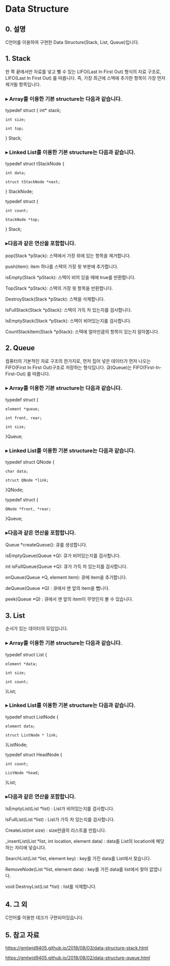 # Data Structure

## 0. 설명
C언어를 이용하여 구현한 Data Structure(Stack, List, Queue)입니다.


## 1. Stack
한 쪽 끝에서만 자료를 넣고 뺄 수 있는 LIFO(Last In First Out) 형식의 자료 구조로, LIFO(Last In First Out) 를 따릅니다. 즉, 가장 최근에 스택에 추가한 항목이 가장 먼저 제거될 항목입니다. 

### ▸ Array를 이용한 기본 structure는 다음과 같습니다.

typedef struct {
	int* stack;

	int size;
	
	int top;
} Stack;

### ▸ Linked List를 이용한 기본 structure는 다음과 같습니다.

typedef struct tStackNode { 

	int data; 
	
	struct tStackNode *next; 

} StackNode;

typedef struct { 

	int count; 
	
	StackNode *top; 

} Stack;

### ▸다음과 같은 연산을 포함합니다.
pop(Stack *pStack): 스택에서 가장 위에 있는 항목을 제거합니다.

push(item): item 하나를 스택의 가장 윗 부분에 추가합니다.

isEmpty(Stack *pStack): 스택이 비어 있을 때에 true를 반환합니다.

Top(Stack *pStack): 스택의 가장 윗 항목을 반환합니다.

DestroyStack(Stack *pStack): 스택을 삭제합니다.

IsFullStack(Stack *pStack): 스택이 가득 차 있는지를 검사합니다.

IsEmptyStack(Stack *pStack): 스택이 비어있는지를 검사합니다.

CountStackItem(Stack *pStack): 스택에 얼마만큼의 항목이 있는지 알아봅니다.


## 2. Queue
컴퓨터의 기본적인 자료 구조의 한가지로, 먼저 집어 넣은 데이터가 먼저 나오는 FIFO(First In First Out)구조로 저장하는 형식입니다. 큐(Queue)는 FIFO(First-In-First-Out) 를 따릅니다.

### ▸ Array를 이용한 기본 structure는 다음과 같습니다.

typedef struct {

	element *queue;
	
	int front, rear;
	
	int size;

}Queue;

### ▸ Linked List를 이용한 기본 structure는 다음과 같습니다.

typedef struct QNode {

	char data;
	
	struct QNode *link;

}QNode;


typedef struct {

	QNode *front, *rear;

}Queue;

### ▸다음과 같은 연산을 포함합니다.
Queue *createQueue(): 큐를 생성합니다.

isEmptyQueue(Queue *Q): 큐가 비어있는지를 검사합니다.

int isFullQueue(Queue *Q): 큐가 가득 차 있는지를 검사합니다.

enQueue(Queue *Q, element item): 큐에 item을 추가합니다.

deQueue(Queue *Q) : 큐에서 맨 앞의 item을 뺍니다.

peek(Queue *Q) : 큐에서 맨 앞의 item이 무엇인지 볼 수 있습니다.



## 3. List
순서가 있는 데이터의 모임입니다.

### ▸ Array를 이용한 기본 structure는 다음과 같습니다.

typedef struct List {

	element *data;
	
	int size;
	
	int count;

}List;

### ▸ Linked List를 이용한 기본 structure는 다음과 같습니다.

typedef struct ListNode {

	element data;
	
	struct ListNode * link;

}ListNode;

typedef struct HeadNode {

	int count;
	
	ListNode *head;

}List;

### ▸다음과 같은 연산을 포함합니다.
IsEmptyList(List *list) : List가 비어있는지를 검사합니다.

IsFullList(List *list) : List가 가득 차 있는지를 검사합니다.

CreateList(int size) : size만큼의 리스트를 만듭니다.

_insertList(List *list, int location, element data) : data를 List의 location에 해당하는 자리에 넣습니다.

SearchList(List *list, element key) : key를 가진 data를 List에서 찾습니다.

RemoveNode(List *list, element data) : key를 가진 data를 list에서 찾아 없앱니다.

void DestroyList(List *list) : list를 삭제합니다.



## 4. 그 외
C언어를 이용한 데크가 구현되어있습니다.



## 5. 참고 자료
https://gmlwjd9405.github.io/2018/08/03/data-structure-stack.html

https://gmlwjd9405.github.io/2018/08/02/data-structure-queue.html
